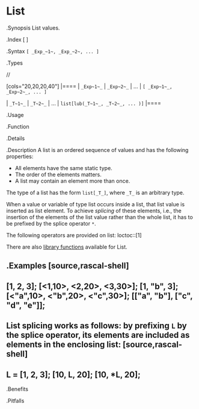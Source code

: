 # List

.Synopsis
List values.

.Index
[ ]

.Syntax
`[ _Exp_~1~, _Exp_~2~, ... ]`

.Types

//

[cols="20,20,20,40"]
|====
|  `_Exp~1~_` |  `_Exp~2~_` |  ...  |  `[ _Exp~1~_, _Exp~2~_, ... ]`   

| `_T~1~_`    | `_T~2~_`    |  ...  |  `list[lub(_T~1~_, _T~2~_, ... )]` 
|====

.Usage

.Function

.Details

.Description
A list is an ordered sequence of values and has the following properties:

*  All elements have the same static type.
*  The order of the elements matters.
*  A list may contain an element more than once.


The type of a list has the form `list[_T_]`,
where `_T_` is an arbitrary type.

When a value or variable of type list occurs inside a list, that list value is inserted as list element.
To achieve _splicing_ of these elements, i.e., the insertion of the elements of the list value rather than the whole list,
it has to be prefixed by the splice operator `*`.

The following operators are provided on list:
loctoc::[1]

There are also [library functions]((Libraries:Prelude-List)) available for List.

.Examples
[source,rascal-shell]
----
[1, 2, 3];
[<1,10>, <2,20>, <3,30>];
[1, "b", 3];
[<"a",10>, <"b",20>, <"c",30>];
[["a", "b"], ["c", "d", "e"]];
----
List splicing works as follows: by prefixing `L` by the splice operator, its elements are included as elements in the enclosing list:
[source,rascal-shell]
----
L = [1, 2, 3];
[10, L, 20];
[10, *L, 20];
----

.Benefits

.Pitfalls

